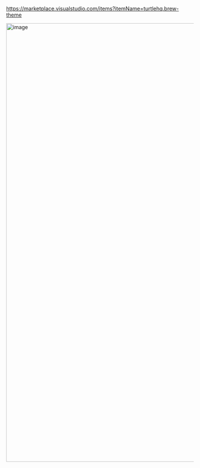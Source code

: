 https://marketplace.visualstudio.com/items?itemName=turtlehq.brew-theme

<img width="1180" alt="image" src="https://github.com/trentbrew/brew-vscode-theme/assets/32501733/8e6423e7-7ac5-4cc3-85be-238871155c49">
